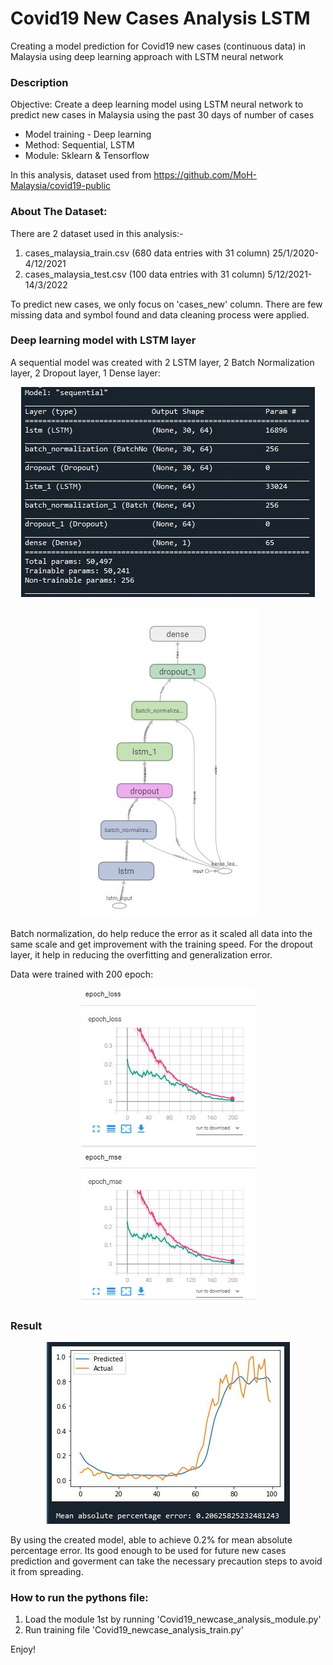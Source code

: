 # Covid19 New Cases Analysis LSTM

Creating a model prediction for Covid19 new cases (continuous data) in Malaysia using deep learning approach with LSTM neural network

### Description
Objective: Create a deep learning model using LSTM neural
network to predict new cases in Malaysia using the past 30 days
of number of cases

* Model training - Deep learning
* Method: Sequential, LSTM
* Module: Sklearn & Tensorflow

In this analysis, dataset used from https://github.com/MoH-Malaysia/covid19-public

### About The Dataset:
There are 2 dataset used in this analysis:-
1. cases_malaysia_train.csv (680 data entries with 31 column)
   25/1/2020-4/12/2021
2. cases_malaysia_test.csv (100 data entries with 31 column)
   5/12/2021-14/3/2022

To predict new cases, we only focus on 'cases_new' column. There are few missing data and symbol found and data cleaning process were applied.

### Deep learning model with LSTM layer
A sequential model was created with 2 LSTM layer, 2 Batch Normalization layer, 2 Dropout layer, 1 Dense layer:
<p align="center">
  <img src="https://github.com/snaffisah/Covid19-New-Cases-Analysis-LSTM/blob/main/Image/model%20architecture.JPG">
</p>

<p align="center">
  <img src="https://github.com/snaffisah/Covid19-New-Cases-Analysis-LSTM/blob/main/Image/model%20flow.JPG">
</p>
Batch normalization, do help reduce the error as it scaled all data into the same scale and get improvement with the training speed. For the dropout layer, it help in reducing the overfitting and generalization error.

Data were trained with 200 epoch:
<p align="center">
  <img src="https://github.com/snaffisah/Covid19-New-Cases-Analysis-LSTM/blob/main/Image/epoch.JPG">
</p>

### Result
<p align="center">
  <img src="https://github.com/snaffisah/Covid19-New-Cases-Analysis-LSTM/blob/main/Image/result.JPG">
</p>

By using the created model, able to achieve 0.2% for mean absolute percentage error. Its good enough to be used for future new cases prediction and goverment can take the necessary precaution steps to avoid it from spreading.

### How to run the pythons file:
1. Load the module 1st by running 'Covid19_newcase_analysis_module.py'
2. Run training file 'Covid19_newcase_analysis_train.py' 

Enjoy!

